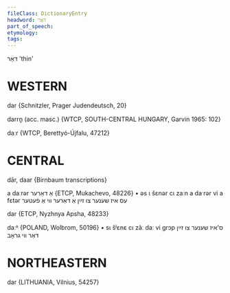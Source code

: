 ```yaml
---
fileClass: DictionaryEntry
headword: דאַר
part_of_speech: 
etymology: 
tags: 
---
```

דאַר
'thin'

WESTERN
========

dar {Schnitzler, Prager Judendeutsch, 20}

darrn̥ (acc. masc.) {WTCP, SOUTH-CENTRAL HUNGARY, Garvin 1965: 102}

daːr {WTCP, Berettyó-Újfalu, 47212}

CENTRAL
========

dār, daar {Birnbaum transcriptions}

a daːrər אַ דאַרער {ETCP, Mukachevo, 48226}
	•	əs ɩ šɛnər cɩ zaːn a daˑrər vi a fɛtər עס איז שענער צו זײַן אַ דאַרער ווי אַ פֿעטער

dar {ETCP, Nyzhnya Apsha, 48233}

daːᴿ {POLAND, Wolbrom, 50196}
	•	sɩ šʲɛnɛ cɩ zãː daː vi grɔp ס'איז שענער צו זײַן דאַר ווי גראָב

NORTHEASTERN
==============

dar {LITHUANIA, Vilnius, 54257}
